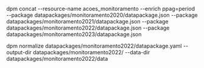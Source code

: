 dpm concat --resource-name acoes_monitoramento --enrich ppag=period --package datapackages/monitoramento2020/datapackage.json --package datapackages/monitoramento2021/datapackage.json --package datapackages/monitoramento2022/datapackage.json --package datapackages/monitoramento2023/datapackage.json


dpm normalize datapackages/monitoramento2022/datapackage.yaml --output-dir datapackages/monitoramento2022/ --data-dir datapackages/monitoramento2022/data